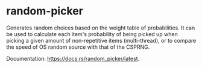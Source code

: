 # random-picker

Generates random choices based on the weight table of probabilities. It can be used to calculate each item's probability of being picked up when picking a given amount of non-repetitive items (multi-thread), or to compare the speed of OS random source with that of the CSPRNG.

Documentation: <https://docs.rs/random_picker/latest>.
